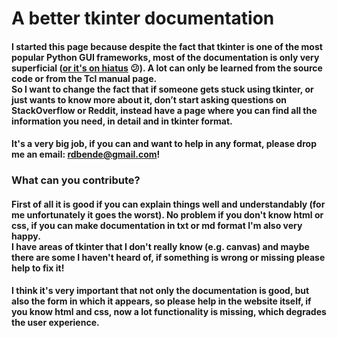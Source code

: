 # A better tkinter documentation

#### I started this page because despite the fact that tkinter is one of the most popular Python GUI frameworks, most of the documentation is only very superficial ([or it's on hiatus](https://effbot.org/) 😕). A lot can only be learned from the source code or from the Tcl manual page.<br>So I want to change the fact that if someone gets stuck using tkinter, or just wants to know more about it, don’t start asking questions on StackOverflow or Reddit, instead have a page where you can find all the information you need, in detail and in tkinter format.

#### It's a very big job, if you can and want to help in any format, please drop me an email: rdbende@gmail.com!

### What can you contribute?

#### First of all it is good if you can explain things well and understandably (for me unfortunately it goes the worst). No problem if you don't know html or css, if you can make documentation in txt or md format I'm also very happy.<br>I have areas of tkinter that I don't really know (e.g. canvas) and maybe there are some I haven't heard of, if something is wrong or missing please help to fix it!

#### I think it's very important that not only the documentation is good, but also the form in which it appears, so please help in the website itself, if you know html and css, now a lot functionality is missing, which degrades the user experience.
